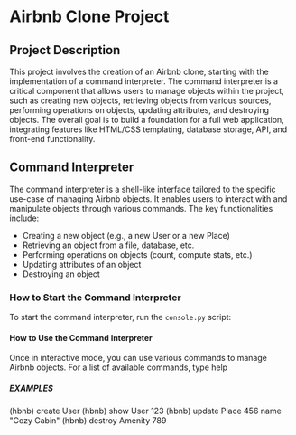 # Airbnb Clone Project

## Project Description

This project involves the creation of an Airbnb clone, starting with the implementation of a command interpreter. The command interpreter is a critical component that allows users to manage objects within the project, such as creating new objects, retrieving objects from various sources, performing operations on objects, updating attributes, and destroying objects. The overall goal is to build a foundation for a full web application, integrating features like HTML/CSS templating, database storage, API, and front-end functionality.

## Command Interpreter

The command interpreter is a shell-like interface tailored to the specific use-case of managing Airbnb objects. It enables users to interact with and manipulate objects through various commands. The key functionalities include:

- Creating a new object (e.g., a new User or a new Place)
- Retrieving an object from a file, database, etc.
- Performing operations on objects (count, compute stats, etc.)
- Updating attributes of an object
- Destroying an object

### How to Start the Command Interpreter

To start the command interpreter, run the `console.py` script:

#### How to Use the Command Interpreter
Once in interactive mode, you can use various commands to manage Airbnb objects. For a list of available commands, type help
##### EXAMPLES 
(hbnb) create User
(hbnb) show User 123
(hbnb) update Place 456 name "Cozy Cabin"
(hbnb) destroy Amenity 789


